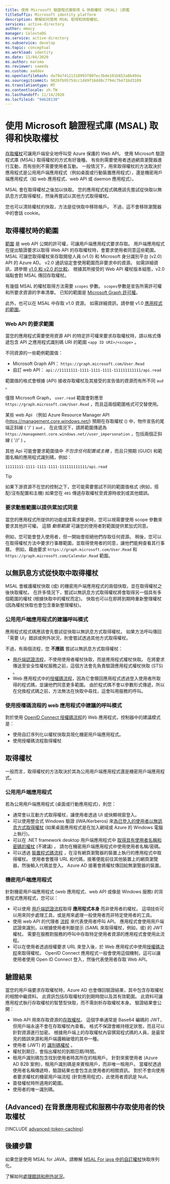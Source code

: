 ```yaml
---
title: 使用 Microsoft 驗證程式庫取得 & 快取權杖 (MSAL) |蔚藍
titleSuffix: Microsoft identity platform
description: 瞭解如何使用 MSAL 取得和快取權杖。
services: active-directory
author: mmacy
manager: CelesteDG
ms.service: active-directory
ms.subservice: develop
ms.topic: conceptual
ms.workload: identity
ms.date: 11/04/2020
ms.author: marsma
ms.reviewer: saeeda
ms.custom: aaddev
ms.openlocfilehash: da79a74121318993f807ec3bde101b652a8b49da
ms.sourcegitcommit: 9826fb9575dcc1d49f16dd8c7794c7b471bd3109
ms.translationtype: MT
ms.contentlocale: zh-TW
ms.lasthandoff: 11/14/2020
ms.locfileid: "94628130"
---
```

# <a name="acquire-and-cache-tokens-using-the-microsoft-authentication-library-msal"></a>使用 Microsoft 驗證程式庫 (MSAL) 取得和快取權杖

[存取權杖](access-tokens.md)可讓用戶端安全地呼叫受 Azure 保護的 Web API。 使用 Microsoft 驗證程式庫 (MSAL) 取得權杖的方式有好幾種。 有些則需要使用者透過網頁瀏覽器進行互動，而有些則不需要使用者互動。 一般情況下，用來取得權杖的方法取決於應用程式是公用用戶端應用程式（例如桌面或行動裝置應用程式），還是機密用戶端應用程式（如 web 應用程式、web API 或 daemon 應用程式）。

MSAL 會在取得權杖之後加以快取。 您的應用程式程式碼應該先嘗試從快取以無訊息方式取得權杖，然後再嘗試以其他方式取得權杖。

您也可以清除權杖的快取，方法是從快取中移除帳戶。 不過，這不會移除瀏覽器中的會話 cookie。

## <a name="scopes-when-acquiring-tokens"></a>取得權杖時的範圍

[範圍](v2-permissions-and-consent.md) 是 web API 公開的許可權，可讓用戶端應用程式要求存取。 用戶端應用程式在提出驗證要求以取得 Web API 的存取權杖時，會要求使用者同意這些範圍。 MSAL 可讓您取得權杖來存取開發人員 (v1.0) 和 Microsoft 身分識別平台 (v2.0) API 的 Azure AD。 v2.0 通訊協定會使用範圍而非要求中的資源。 如需詳細資訊，請參閱 [v1.0 和 v2.0 的比較](../azuread-dev/azure-ad-endpoint-comparison.md)。 根據其所接受的 Web API 權杖版本組態，v2.0 端點會對 MSAL 傳回存取權杖。

有幾個 MSAL 的權杖取得方法需要 `scopes` 參數。 `scopes`參數是宣告所需許可權和所要求資源的字串清單。 已知的範圍是 [Microsoft Graph 許可權](/graph/permissions-reference)。

此外，也可以在 MSAL 中存取 v1.0 資源。 如需詳細資訊，請參閱 v1.0 [應用程式的範圍](msal-v1-app-scopes.md)。

### <a name="request-scopes-for-a-web-api"></a>Web API 的要求範圍

當您的應用程式需要使用資源 API 的特定許可權來要求存取權杖時，請以格式傳遞包含 API 之應用程式識別碼 URI 的範圍 `<app ID URI>/<scope>` 。

不同資源的一些範例範圍值：

- Microsoft Graph API： `https://graph.microsoft.com/User.Read`
- 自訂 web API： `api://11111111-1111-1111-1111-111111111111/api.read`

範圍值的格式會根據 (API) 接收存取權杖及其接受的宣告值的資源而有所不同 `aud` 。

僅限 Microsoft Graph， `user.read` 範圍會對應至 `https://graph.microsoft.com/User.Read` ，而且這兩個範圍格式可交替使用。

某些 web Api （例如 Azure Resource Manager API (https://management.core.windows.net/) 預期在存取權杖 () 中，物件宣告的尾端正斜線 ( '/' ) `aud` 。 在此情況下，請將範圍傳遞為 `https://management.core.windows.net//user_impersonation` ，包括兩個正斜線 ( '//' ) 。

其他 Api 可能會要求範圍值中 *不包含任何配置或主機* ，而且只預期 (GUID) 和範圍名稱的應用程式識別碼，例如：

`11111111-1111-1111-1111-111111111111/api.read`

> [!TIP]
> 如果下游資源不在您的控制之下，您可能需要嘗試不同的範圍值格式 (例如，搭配/沒有配置和主機) 如果您在 `401` 傳遞存取權杖至資源時收到或其他錯誤。

### <a name="request-dynamic-scopes-for-incremental-consent"></a>要求動態範圍以提供累加式同意

當您的應用程式所提供的功能或其需求變更時，您可以視需要使用 scope 參數來要求其他許可權。 這類 *動態範圍* 可讓您的使用者對範圍提供累加式同意。

例如，您可能會登入使用者，但一開始會拒絕他們存取任何資源。 稍後，您可以在取得權杖方法中要求行事曆範圍，並取得使用者的同意，讓他們能夠查看其行事曆。 例如，藉由要求 `https://graph.microsoft.com/User.Read` 和 `https://graph.microsoft.com/Calendar.Read` 範圍。

## <a name="acquiring-tokens-silently-from-the-cache"></a>以無訊息方式從快取中取得權杖

MSAL 會維護權杖快取 (或) 的機密用戶端應用程式的兩個快取，並在取得權杖之後快取權杖。 在許多情況下，嘗試以無訊息方式取得權杖將會取得另一個具有多個範圍的權杖 (根據快取中的權杖而定)。 快取也可以在即將到期時重新整理權杖 (因為權杖快取也會包含重新整理權杖)。

### <a name="recommended-call-pattern-for-public-client-applications"></a>公用用戶端應用程式的建議呼叫模式

應用程式程式碼應該會先嘗試從快取以無訊息方式取得權杖。 如果方法呼叫傳回「需要 UI」錯誤或例外狀況，則會嘗試透過其他方式取得權杖。

不過，有兩個流程，您 **不應該** 嘗試以無訊息方式取得權杖：

- [用戶端認證流程](msal-authentication-flows.md#client-credentials)，不使用使用者權杖快取，而是應用程式權杖快取。 在將要求傳送至安全性權杖服務之前，這個方法會先負責驗證應用程式權杖快取 (STS) 。
- Web 應用程式中的[授權碼流程](msal-authentication-flows.md#authorization-code)，因為它會贖回應用程式透過登入使用者所取得的程式碼，並讓他們同意更多範圍。 由於程式碼不會以參數形式傳遞，所以在兌換程式碼之前，方法無法在快取中尋找，這會叫用服務的呼叫。

### <a name="recommended-call-pattern-in-web-apps-using-the-authorization-code-flow"></a>使用授權碼流程的 web 應用程式中建議的呼叫模式

對於使用 [OpenID Connect 授權碼流程](v2-protocols-oidc.md)的 Web 應用程式，控制器中的建議模式是：

- 使用自訂序列化以權杖快取具現化機密用戶端應用程式。
- 使用授權碼流程取得權杖

## <a name="acquiring-tokens"></a>取得權杖

一般而言，取得權杖的方法取決於其為公用用戶端應用程式還是機密用戶端應用程式。

### <a name="public-client-applications"></a>公用用戶端應用程式

若為公用用戶端應用程式 (桌面或行動應用程式)，則您：

- 通常會以互動方式取得權杖，讓使用者透過 UI 或快顯視窗登入。
- 可以使用整合式 Windows 驗證 (IWA/Kerberos) 來[為已登入的使用者以無訊息方式取得權杖](msal-authentication-flows.md#integrated-windows-authentication) (如果桌面應用程式是在加入網域或 Azure 的 Windows 電腦上執行)。
- 可以在 .NET framework desktop 用戶端應用程式中 [取得具有使用者名稱和密碼的權杖](msal-authentication-flows.md#usernamepassword) (不建議) 。 請勿在機密用戶端應用程式中使用使用者名稱/密碼。
- 可以透過 [裝置程式碼流程](msal-authentication-flows.md#device-code) ，在沒有網頁瀏覽器的裝置上執行的應用程式中取得權杖。 使用者會獲得 URL 和代碼，接著便能前往其他裝置上的網頁瀏覽器，然後輸入代碼並登入。 Azure AD 接著會將權杖傳回給無瀏覽器的裝置。

### <a name="confidential-client-applications"></a>機密用戶端應用程式

針對機密用戶端應用程式 (web 應用程式、web API 或像是 Windows 服務) 的背景程式應用程式，您可以：

- 可以使用 [用戶端認證流程](msal-authentication-flows.md#client-credentials)取得 **應用程式本身** 而非使用者的權杖。 這項技術可以用來同步處理工具，或是用來處理一般使用者而非特定使用者的工具。
- 使用 web API 的代理者 [流程](msal-authentication-flows.md#on-behalf-of) 來代表使用者呼叫 API。 應用程式會使用用戶端認證來識別，以根據使用者判斷提示 (SAML 來取得權杖，例如，或) 的 JWT 權杖。 需要在服務對服務的呼叫中存取特定使用者資源的應用程式會使用此流程。
- 可以在使用者透過授權要求 URL 來登入後，於 Web 應用程式中使用[授權碼流程](msal-authentication-flows.md#authorization-code)來取得權杖。 OpenID Connect 應用程式一般會使用這個機制，這可以讓使用者使用 Open ID Connect 登入，然後代表使用者存取 Web API。

## <a name="authentication-results"></a>驗證結果

當您的用戶端要求存取權杖時，Azure AD 也會傳回驗證結果，其中包含存取權杖的相關中繼資料。 此資訊包括存取權杖的到期時間以及其有效範圍。 此資料可讓應用程式執行存取權杖的智慧型快取，而不需剖析存取權杖本身。 驗證結果會公開：

- Web API 用來存取資源的[存取權杖](access-tokens.md)。 這個字串通常是 Base64 編碼的 JWT，但用戶端永遠不會在存取權杖內查看。 格式不保證會維持穩定狀態，而且可以針對資源進行加密。 根據用戶端上的存取權杖內容撰寫程式碼的人員，是最常見的錯誤來源和用戶端邏輯破壞的其中一種。
- 使用者 (JWT) 的 [識別碼權杖](id-tokens.md) 。
- 權杖到期日，會指出權杖的到期日期/時間。
- 租用戶識別碼包含找到使用者時其所在的租用戶。 針對來賓使用者 (Azure AD B2B 案例)，租用戶識別碼是來賓租用戶，而非唯一租用戶。 當權杖透過使用者名稱傳遞時，驗證結果也會包含此使用者的相關資訊。 對於不會向使用者要求權杖的機密用戶端流程 (針對應用程式)，此使用者資訊是 Null。
- 簽發權杖時所適用的範圍。
- 使用者的唯一識別碼。

## <a name="advanced-accessing-the-users-cached-tokens-in-background-apps-and-services"></a> (Advanced) 在背景應用程式和服務中存取使用者的快取權杖

[!INCLUDE [advanced-token-caching](../../../includes/advanced-token-cache.md)]

## <a name="next-steps"></a>後續步驟

如果您是使用 MSAL for JAVA，請瞭解 [MSAL For java 中的自訂權杖](msal-java-token-cache-serialization.md)快取序列化。

了解如何[處理錯誤和例外狀況](msal-handling-exceptions.md)。
